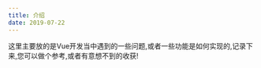 ```yaml
---
title: 介绍
date: 2019-07-22
---
```

这里主要放的是Vue开发当中遇到的一些问题,或者一些功能是如何实现的,记录下来,您可以做个参考,或者有意想不到的收获!
